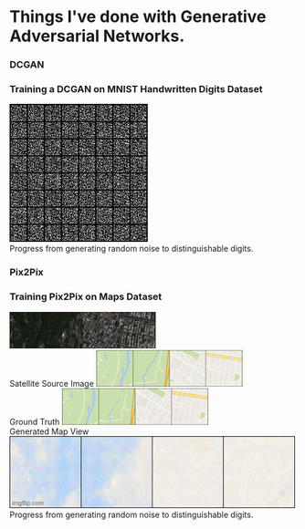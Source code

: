 <h1> Things I've done with Generative Adversarial Networks.</h1>

<h3>DCGAN</h3>
<h3>Training a DCGAN on MNIST Handwritten Digits Dataset</h3>

<img src="DCGAN/MNIST/dcgan_mnist.gif" alt="here"><br>Progress from generating random noise to distinguishable digits.</img>

<h3>Pix2Pix</h3>
<h3>Training Pix2Pix on Maps Dataset</h3>

<img src="Pix2Pix/results/true_source.png" alt="here" width="256" height="64"><br>Satellite Source Image</img>
<img src="Pix2Pix/results/true_target.png" alt="here" width="256" height="64"><br>Ground Truth</img>
<img src="Pix2Pix/results/generated_188.png" alt="here" width="256" height="64"><br>Generated Map View</img>
<img src="Pix2Pix/results/progress.gif" alt="here"><br>Progress from generating random noise to distinguishable digits.</img>
